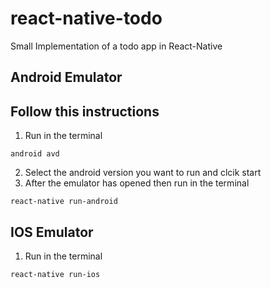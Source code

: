 # react-native-todo
Small Implementation of a todo app in React-Native 

Android Emulator
---

Follow this instructions
---
1. Run in the terminal
```
android avd
```
2. Select the android version you want to run and clcik start
3. After the emulator has opened then run in the terminal
```
react-native run-android
```

IOS Emulator
---
1. Run in the terminal
```
react-native run-ios
```
